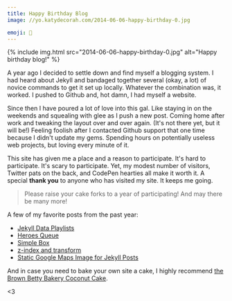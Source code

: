 ```yaml
---
title: Happy Birthday Blog
image: //yo.katydecorah.com/2014-06-06-happy-birthday-0.jpg

emoji: 🍰
---
```


<div class="photos">
{% include img.html src="2014-06-06-happy-birthday-0.jpg" alt="Happy birthday blog!" %}
</div>

A year ago I decided to settle down and find myself a blogging system. I had heard about Jekyll and bandaged together several (okay, a lot) of novice commands to get it set up locally. Whatever the combination was, it worked. I pushed to Github and, hot damn, I had myself a website.

Since then I have poured a lot of love into this gal. Like staying in on the weekends and squealing with glee as I push a new post. Coming home after work and tweaking the layout over and over again. (It's not there yet, but it will be!) Feeling foolish after I contacted Github support that one time because I didn't update my gems. Spending hours on potentially useless web projects, but loving every minute of it.

This site has given me a place and a reason to participate. It's hard to participate. It's scary to participate. Yet, my modest number of visitors, Twitter pats on the back, and CodePen hearties all make it worth it. A special **thank you** to anyone who has visited my site. It keeps me going.

> Please raise your cake forks to a year of participating! And may there be many more!

A few of my favorite posts from the past year:

- [Jekyll Data Playlists]({{site.url}}/code/jekyll-data-playlists/)
- [Heroes Queue](/code/heroes-queue/)
- [Simple Box](/code/simple-box/)
- [z-index and transform](/code/z-index-and-transform/)
- [Static Google Maps Image for Jekyll Posts](/code/google-maps-images-api-for-jekyll/)

And in case you need to bake your own site a cake, I highly recommend [the Brown Betty Bakery Coconut Cake](http://leitesculinaria.com/83362/recipes-brown-betty-bakery-coconut-cake.html).

<3

